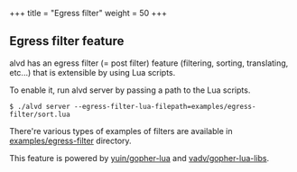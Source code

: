 +++
title = "Egress filter"
weight = 50
+++

Egress filter feature
---

alvd has an egress filter (= post filter) feature (filtering, sorting, translating, etc...) that is extensible by using Lua scripts.

To enable it, run alvd server by passing a path to the Lua scripts.

    $ ./alvd server --egress-filter-lua-filepath=examples/egress-filter/sort.lua

There're various types of examples of filters are available in [examples/egress-filter](https://github.com/rinx/alvd/tree/main/examples/egress-filter) directory.

This feature is powered by [yuin/gopher-lua](https://github.com/yuin/gopher-lua) and [vadv/gopher-lua-libs](https://github.com/vadv/gopher-lua-libs).

